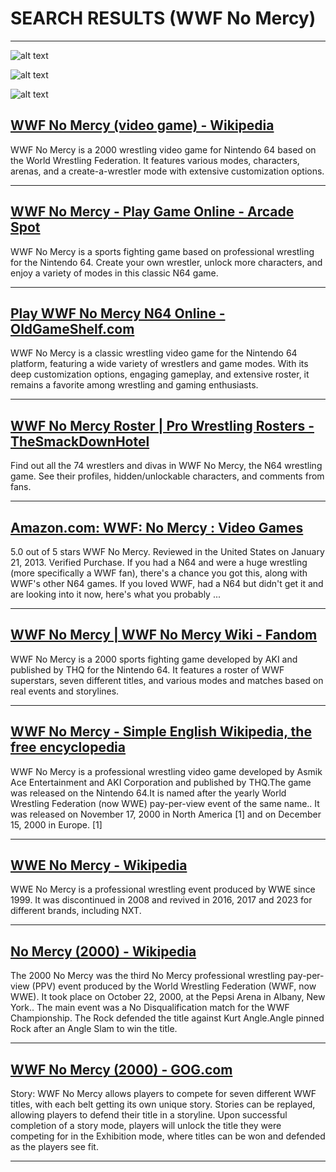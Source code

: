 # SEARCH RESULTS (WWF No Mercy)
---


![alt text](https://cdn.mobygames.com/screenshots/10471577-wwf-no-mercy-nintendo-64-intro-to-the-fight.jpg "Screenshot of WWF No Mercy (Nintendo 64, 2000) - MobyGames")


![alt text](https://cdn.mobygames.com/screenshots/10309722-wwf-no-mercy-nintendo-64-undertakers-entrance.jpg "Screenshot of WWF No Mercy (Nintendo 64, 2000) - MobyGames")


![alt text](https://cdn.mobygames.com/screenshots/11065216-wwf-no-mercy-nintendo-64-the-man-thats-bear-hugging-eddie-guerre.jpg "Screenshot of WWF No Mercy (Nintendo 64, 2000) - MobyGames")

## [WWF No Mercy (video game) - Wikipedia](https://en.wikipedia.org/wiki/WWF_No_Mercy_(video_game))
WWF No Mercy is a 2000 wrestling video game for Nintendo 64 based on the World Wrestling Federation. It features various modes, characters, arenas, and a create-a-wrestler mode with extensive customization options.

---

## [WWF No Mercy - Play Game Online - Arcade Spot](https://arcadespot.com/game/wwf-no-mercy/)
WWF No Mercy is a sports fighting game based on professional wrestling for the Nintendo 64. Create your own wrestler, unlock more characters, and enjoy a variety of modes in this classic N64 game.

---

## [Play WWF No Mercy N64 Online - OldGameShelf.com](https://oldgameshelf.com/games/n64/wwf-no-mercy-n64-8715)
WWF No Mercy is a classic wrestling video game for the Nintendo 64 platform, featuring a wide variety of wrestlers and game modes. With its deep customization options, engaging gameplay, and extensive roster, it remains a favorite among wrestling and gaming enthusiasts.

---

## [WWF No Mercy Roster | Pro Wrestling Rosters - TheSmackDownHotel](https://www.thesmackdownhotel.com/no-mercy/roster/)
Find out all the 74 wrestlers and divas in WWF No Mercy, the N64 wrestling game. See their profiles, hidden/unlockable characters, and comments from fans.

---

## [Amazon.com: WWF: No Mercy : Video Games](https://www.amazon.com/WWF-No-Mercy-nintendo-64/dp/B00004WLMA)
5.0 out of 5 stars WWF No Mercy. Reviewed in the United States on January 21, 2013. Verified Purchase. If you had a N64 and were a huge wrestling (more specifically a WWF fan), there's a chance you got this, along with WWF's other N64 games. If you loved WWF, had a N64 but didn't get it and are looking into it now, here's what you probably ...

---

## [WWF No Mercy | WWF No Mercy Wiki - Fandom](https://wwfnomercy.fandom.com/wiki/WWF_No_Mercy)
WWF No Mercy is a 2000 sports fighting game developed by AKI and published by THQ for the Nintendo 64. It features a roster of WWF superstars, seven different titles, and various modes and matches based on real events and storylines.

---

## [WWF No Mercy - Simple English Wikipedia, the free encyclopedia](https://simple.wikipedia.org/wiki/WWF_No_Mercy)
WWF No Mercy is a professional wrestling video game developed by Asmik Ace Entertainment and AKI Corporation and published by THQ.The game was released on the Nintendo 64.It is named after the yearly World Wrestling Federation (now WWE) pay-per-view event of the same name.. It was released on November 17, 2000 in North America [1] and on December 15, 2000 in Europe. [1]

---

## [WWE No Mercy - Wikipedia](https://en.wikipedia.org/wiki/WWE_No_Mercy)
WWE No Mercy is a professional wrestling event produced by WWE since 1999. It was discontinued in 2008 and revived in 2016, 2017 and 2023 for different brands, including NXT.

---

## [No Mercy (2000) - Wikipedia](https://en.wikipedia.org/wiki/No_Mercy_(2000))
The 2000 No Mercy was the third No Mercy professional wrestling pay-per-view (PPV) event produced by the World Wrestling Federation (WWF, now WWE). It took place on October 22, 2000, at the Pepsi Arena in Albany, New York.. The main event was a No Disqualification match for the WWF Championship. The Rock defended the title against Kurt Angle.Angle pinned Rock after an Angle Slam to win the title.

---

## [WWF No Mercy (2000) - GOG.com](https://www.gog.com/dreamlist/game/wwf-no-mercy-2000)
Story: WWF No Mercy allows players to compete for seven different WWF titles, with each belt getting its own unique story. Stories can be replayed, allowing players to defend their title in a storyline. Upon successful completion of a story mode, players will unlock the title they were competing for in the Exhibition mode, where titles can be won and defended as the players see fit.

---

